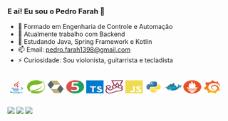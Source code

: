 ### E aí! Eu sou o Pedro Farah 👋



- 🤖 Formado em Engenharia de Controle e Automação
- 🔭 Atualmente trabalho com Backend
- 🌱 Estudando Java, Spring Framework e Kotlin
- 📫 Email: pedro.farah1398@gmail.com
- ⚡ Curiosidade: Sou violonista, guitarrista e tecladista


<div style="display: inline_block"><br>
  <img align="center" alt="Java" height="30" width="40" src="https://raw.githubusercontent.com/devicons/devicon/master/icons/java/java-original.svg">
  <img align="center" alt="Spring" height="30" width="40" src="https://raw.githubusercontent.com/devicons/devicon/master/icons/spring/spring-original.svg">
  <img align="center" alt="Spring" height="30" width="40" src="https://raw.githubusercontent.com/devicons/devicon/master/icons/hibernate/hibernate-original.svg">
  <img align="center" alt="Junit" height="30" width="40" src="https://raw.githubusercontent.com/devicons/devicon/master/icons/junit/junit-original.svg">
  <img align="center" alt="Typescript" height="30" width="40" src="https://raw.githubusercontent.com/devicons/devicon/master/icons/typescript/typescript-plain.svg">
  <img align="center" alt="Typescript" height="30" width="40" src="https://raw.githubusercontent.com/devicons/devicon/master/icons/jest/jest-plain.svg">
  <img align="center" alt="Typescript" height="30" width="40" src="https://raw.githubusercontent.com/devicons/devicon/master/icons/javascript/javascript-plain.svg">
  <img align="center" alt="Rafa-Python" height="30" width="40" src="https://raw.githubusercontent.com/devicons/devicon/master/icons/python/python-original.svg">
  <img align="center" alt="Docker" height="30" width="40" src="https://raw.githubusercontent.com/devicons/devicon/master/icons/docker/docker-original.svg">
  <img align="center" alt="Prometheus" height="30" width="40" src="https://raw.githubusercontent.com/devicons/devicon/master/icons/prometheus/prometheus-original.svg">
  <img align="center" alt="Prometheus" height="30" width="40" src="https://raw.githubusercontent.com/devicons/devicon/master/icons/grafana/grafana-original.svg">
</div>

##
 
<div> 
  <a href="https://instagram.com/pedroo_farah" target="_blank"><img src="https://img.shields.io/badge/-Instagram-%23E4405F?style=for-the-badge&logo=instagram&logoColor=white" target="_blank"></a>
  <a href = "mailto:pedro.farah1398@gmail.com"><img src="https://img.shields.io/badge/-Gmail-%23333?style=for-the-badge&logo=gmail&logoColor=white" target="_blank"></a>
  <a href="https://www.linkedin.com/in/pedro-farah1398" target="_blank"><img src="https://img.shields.io/badge/-LinkedIn-%230077B5?style=for-the-badge&logo=linkedin&logoColor=white" target="_blank"></a> 
  
</div>


